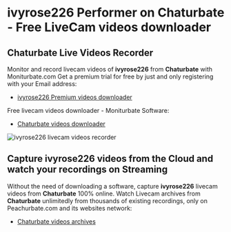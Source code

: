 # ivyrose226 Performer on Chaturbate - Free LiveCam videos downloader

## Chaturbate Live Videos Recorder

Monitor and record livecam videos of **ivyrose226** from **Chaturbate** with Moniturbate.com
Get a premium trial for free by just and only registering with your Email address:
* [ivyrose226 Premium videos downloader](https://moniturbate.com/request-demo-licence-key.html)

Free livecam videos downloader - Moniturbate Software:
* [Chaturbate videos downloader](https://moniturbate.com/moniturbate-download-software.html)

![ivyrose226 livecam videos recorder](https://peachurnet.com/templates/moniturbate-software.png)


## Capture ivyrose226 videos from the Cloud and watch your recordings on Streaming

Without the need of downloading a software, capture **ivyrose226** livecam videos from **Chaturbate** 100% online.
Watch Livecam archives from **Chaturbate** unlimitedly from thousands of existing recordings, only on Peachurbate.com and its websites network:
* [Chaturbate videos archives](https://peachurnet.com/)